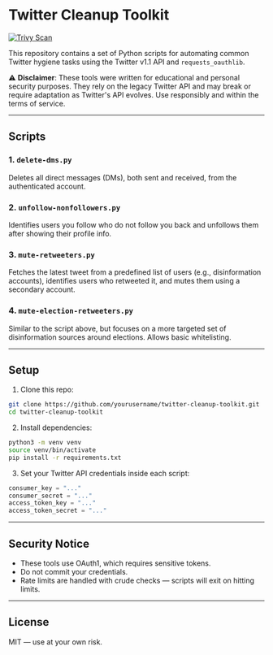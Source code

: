 # Twitter Cleanup Toolkit
[![Trivy Scan](https://github.com/rivassec/tw-disinfo-defense/actions/workflows/trivy.yml/badge.svg?branch=main)](https://github.com/rivassec/tw-disinfo-defense/actions/workflows/trivy.yml)

This repository contains a set of Python scripts for automating common Twitter hygiene tasks using the Twitter v1.1 API and `requests_oauthlib`.

⚠️ **Disclaimer**: These tools were written for educational and personal security purposes. They rely on the legacy Twitter API and may break or require adaptation as Twitter's API evolves. Use responsibly and within the terms of service.

---

## Scripts

### 1. `delete-dms.py`
Deletes all direct messages (DMs), both sent and received, from the authenticated account.

### 2. `unfollow-nonfollowers.py`
Identifies users you follow who do not follow you back and unfollows them after showing their profile info.

### 3. `mute-retweeters.py`
Fetches the latest tweet from a predefined list of users (e.g., disinformation accounts), identifies users who retweeted it, and mutes them using a secondary account.

### 4. `mute-election-retweeters.py`
Similar to the script above, but focuses on a more targeted set of disinformation sources around elections. Allows basic whitelisting.

---

## Setup

1. Clone this repo:
```bash
git clone https://github.com/yourusername/twitter-cleanup-toolkit.git
cd twitter-cleanup-toolkit
```

2. Install dependencies:
```bash
python3 -m venv venv
source venv/bin/activate
pip install -r requirements.txt
```

3. Set your Twitter API credentials inside each script:
```python
consumer_key = "..."
consumer_secret = "..."
access_token_key = "..."
access_token_secret = "..."
```

---

## Security Notice

- These tools use OAuth1, which requires sensitive tokens.
- Do not commit your credentials.
- Rate limits are handled with crude checks — scripts will exit on hitting limits.

---

## License

MIT — use at your own risk.
